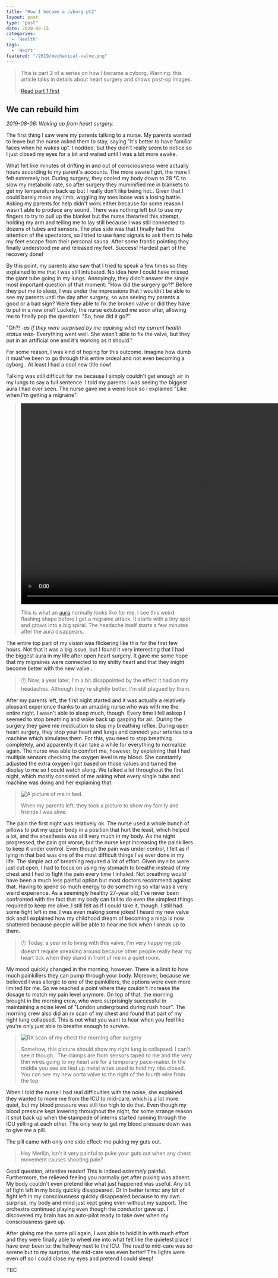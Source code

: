 ```yaml
---
title: "How I became a cyborg pt2"
layout: post
type: "post"
date: 2020-08-15
categories:
  - 'Health'
tags:
  - 'Heart'
featured: "/2019/mechanical-valve.png"
---
```


> This is part 2 of a series on how I became a cyborg. Warning: this article talks in details about heart surgery and shows post-op images.
>
> [Read part 1 first](/blog/2019-steampunk-cyborg-1)

## We can rebuild him

*2019-08-06: Waking up from heart surgery.*

The first thing I saw were my parents talking to a nurse. My parents wanted to leave but the nurse asked them to stay, saying "it's better to have familiar faces when he wakes up". I nodded, but they didn't really seem to notice so I just closed my eyes for a bit and waited until I was a bit more awake.

What felt like minutes of drifting in and out of consciousness were actually hours according to my parent's accounts. The more aware I got, the more I felt extremely hot. During surgery, they cooled my body down to 28 °C to slow my metabolic rate, so after surgery they mummified me in blankets to get my temperature back up but I really don't like being hot.. Given that I could barely move any limb, wiggling my toes loose was a losing battle. Asking my parents for help didn't work either because for some reason I wasn't able to produce any sound. There was nothing left but to use my fingers to try to pull up the blanket but the nurse thwarted this attempt, holding my arm and telling me to lay still because I was still connected to dozens of tubes and sensors. The plus side was that I finally had the attention of the spectators, so I tried to use hand signals to ask them to help my feet escape from their personal sauna. After some frantic pointing they finally understood me and released my feet. Success! Hardest part of the recovery done!

By this point, my parents also saw that I tried to speak a few times so they explained to me that I was still intubated. No idea how I could have missed the giant tube going in my lungs. Annoyingly, they didn't answer the single most important question of that moment: "How did the surgery go?!" Before they put me to sleep, I was under the impressions that I wouldn't be able to see my parents until the day after surgery, so was seeing my parents a good or a bad sign? Were they able to fix the broken valve or did they have to put in a new one? Luckely, the nurse extubated me soon after, allowing me to finally pop the question: "So, how did it go?"

"Oh?! *-as if they were surprised by me aquiring what my current health status was-* Everything went well. She wasn't able to fix the valve, but they put in an artificial one and it's working as it should."

For some reason, I was kind of hoping for this outcome. Imagine how dumb it must've been to go through this entire ordeal and not even becoming a cyborg.. At least I had a cool new title now!

Talking was still difficult for me because I simply couldn't get enough air in my lungs to say a full sentence. I told my parents I was seeing the biggest aura I had ever seen. The nurse gave me a weird look so I explained "Like when I'm getting a migraine".

> <video width="960" height="540" autoplay loop muted>
>   <source src="/img/2019/aura.mp4" type="video/mp4">
> Your browser does not support the video tag.
> </video>
>
> This is what an [aura](https://en.wikipedia.org/wiki/Aura_(symptom)) normally looks like for me. I see this weird flashing shape before I get a migraine attack. It starts with a tiny spot and grows into a big spiral. The headache itself starts a few minutes after the aura disappears.

The entire top part of my vision was flickering like this for the first few hours. Not that it was a big issue, but I found it very interesting that I had the biggest aura in my life after open heart surgery. It gave me some hope that my migraines were connected to my shitty heart and that they might become better with the new valve..

> 🕑 Now, a year later, I'm a bit disappointed by the effect it had on my headaches. Although they're slightly better, I'm still plagued by them.

After my parents left, the first night started and it was actually a relatively pleasant experience thanks to an amazing nurse who was with me the entire night. I wasn't able to sleep much, though. Every time I fell asleep I seemed to stop breathing and woke back up gasping for air.. During the surgery they gave me medication to stop my breathing reflex. During open heart surgery, they stop your heart and lungs and connect your arteries to a machine which simulates them. For this, you need to stop breathing completely, and apparently it can take a while for everything to normalize again. The nurse was able to comfort me, however, by explaining that I had multiple sensors checking the oxygen level in my blood. She constantly adjusted the extra oxygen I got based on those values and turned the display to me so I could watch along. We talked a lot throughout the first night, which mostly consisted of me asking what every single tube and machine was doing and her explaining that.

> ![A picture of me in bed.](/img/2019/after-surgery-thumb.jpg)
>
> When my parents left, they took a picture to show my family and friends I was alive.

The pain the first night was relatively ok. The nurse used a whole bunch of pillows to put my upper body in a position that hurt the least, which helped a lot, and the anesthesia was still very much in my body. As the night progressed, the pain got worse, but the nurse kept increasing the painkillers to keep it under control. Even though the pain was under control, I felt as if lying in that bed was one of the most difficult things I've ever done in my life. The simple act of breathing required a lot of effort. Given my ribs were just cut open, I had to focus on using my stomach to breathe instead of my chest and I had to fight the pain every time I inhaled. Not breathing would have been a much less painful option but most doctors recommend against that. Having to spend so much energy to do something so vital was a very weird experience. As a seemingly healthy 27-year old, I've never been confronted with the fact that my body can fail to do even the simplest things required to keep me alive. I still felt as if I could take it, though. I still had some fight left in me. I was even making some jokes! I heard my new valve tick and I explained how my childhood dream of becoming a ninja is now shattered because people will be able to hear me tick when I sneak up to them.

> 🕑 Today, a year in to living with this valve, I'm very happy my job doesn't require sneaking around because other people really hear my heart tick when they stand in front of me in a quiet room.

My mood quickly changed in the morning, however. There is a limit to how much painkillers they can pump through your body. Moreover, because we believed I was allergic to one of the painkillers, the options were even more limited for me. So we reached a point where they couldn't increase the dosage to match my pain level anymore. On top of that, the morning brought in the morning crew, who were surprisingly successful in maintaining a noise level of "London underground during rush hour". The morning crew also did an rx scan of my chest and found that part of my right lung collapsed. This is not what you want to hear when you feel like you're only _just_ able to breathe enough to survive.

>
> ![RX scan of my chest the morning after surgery](/img/2019/2019-08-07-07:28-thorax.jpeg)
>
> Somehow, this picture should show my right lung is collapsed. I can't see it though.. The clamps are from sensors taped to me and the very thin wires going to my heart are for a temporary pace-maker. In the middle you see six tied up metal wires used to hold my ribs closed. You can see my new aorta valve to the right of the fourth wire from the top.

When I told the nurse I had real difficulties with the noise, she explained they wanted to move me from the ICU to mid-care, which is a lot more quiet, but my blood pressure was still too high to do that. Even though my blood pressure kept lowering throughout the night, for some strange reason it shot back up when the stampede of interns started running through the ICU yelling at each other. The only way to get my blood pressure down was to give me a pill.

The pill came with only one side effect: me puking my guts out.

> Hey Merlijn, isn't it very painful to puke your guts out when any chest movement causes shooting pain?

Good question, attentive reader! This is indeed *extremely* painful. Furthermore, the relieved feeling you normally get after puking was absent. My body couldn't even pretend like what just happened was useful. Any bit of fight left in my body quickly disappeared. Or in better terms: any bit of fight left in my consciousness quickly disappeared because to my own surprise, my body and mind just kept going even without my support. The orchestra continued playing even though the conductor gave up. I discovered my brain has an auto-pilot ready to take over when my consciousness gave up.

After giving me the same pill again, I was able to hold it in with much effort and they were finally able to wheel me into what felt like the quietest place I have ever been to: the hallway next to the ICU. The road to mid-care was so serene but to my surprise, the mid-care was even better! The lights were even off so I could close my eyes and pretend I could sleep!

TBC

<!--The first weeks I got multiple aura's a day and this slowly reduced over the next weeks and months following my surgery. The doctors initially thought this might be due to the anesthesia they gave me, but that shouldn't affect me months after the surgery. M-->

